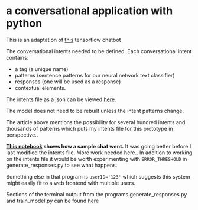 # a conversational application with python

This is an adaptation of [this](https://chatbotsmagazine.com/contextual-chat-bots-with-tensorflow-4391749d0077) tensorflow chatbot 

The conversational intents needed to be defined. Each conversational intent contains:

* a tag (a unique name)
* patterns (sentence patterns for our neural network text classifier)
* responses (one will be used as a response)
* contextual elements.

The intents file as a json can be viewed [here](https://github.com/aktivkohle/python-talks/blob/master/intents2.json).

The model does not need to be rebuilt unless the intent patterns change. 

The article above mentions the possibility for several hundred intents and thousands of patterns which puts my intents file for this prototype in perspective..

**[This notebook](https://github.com/aktivkohle/python-talks/blob/master/display_sample_chat.ipynb) shows how a sample chat went.** It was going better before I last modified the intents file. More work needed here.. In addition to working on the intents file it would be worth experimenting with `ERROR_THRESHOLD` in generate_responses.py to see what happens.

Something else in that program is `userID='123'` which suggests this system might easily fit to a web frontend with multiple users.

Sections of the terminal output from the programs generate_responses.py and train_model.py can be found [here](https://github.com/aktivkohle/python-talks/blob/master/terminal_log_samples.txt)
